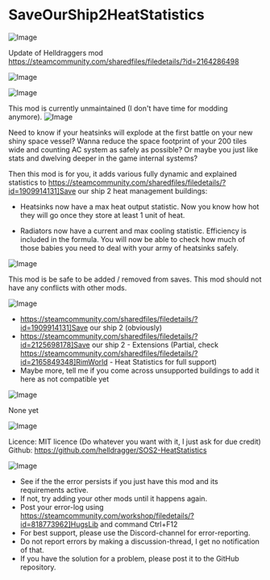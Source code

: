 # SaveOurShip2HeatStatistics

![Image](https://i.imgur.com/buuPQel.png)

Update of Helldraggers mod
https://steamcommunity.com/sharedfiles/filedetails/?id=2164286498

![Image](https://i.imgur.com/pufA0kM.png)

	
![Image](https://i.imgur.com/Z4GOv8H.png)

This mod is currently unmaintained (I don't have time for modding anymore).
![Image](https://i.imgur.com/NVmGUtF.png)


Need to know if your heatsinks will explode at the first battle on your new shiny space vessel?
Wanna reduce the space footprint of your 200 tiles wide and counting AC system as safely as possible?
Or maybe you just like stats and dwelving deeper in the game internal systems?

Then this mod is for you, it adds various fully dynamic and explained statistics to https://steamcommunity.com/sharedfiles/filedetails/?id=1909914131]Save our ship 2 heat management buildings:

- Heatsinks now have a max heat output statistic.
Now you know how hot they will go once they store at least 1 unit of heat.

- Radiators now have a current and max cooling statistic. Efficiency is included in the formula.
You will now be able to check how much of those babies you need to deal with your army of heatsinks safely.

![Image](https://i.imgur.com/wPkAx75.png)


This mod is be safe to be added / removed from saves.
This mod should not have any conflicts with other mods.

![Image](https://i.imgur.com/zvJGxIS.png)




 -  https://steamcommunity.com/sharedfiles/filedetails/?id=1909914131]Save our ship 2 (obviously)
 -  https://steamcommunity.com/sharedfiles/filedetails/?id=2125698178]Save our ship 2 - Extensions (Partial, check https://steamcommunity.com/sharedfiles/filedetails/?id=2165849348]RimWorld - Heat Statistics for full support)
 -  Maybe more, tell me if you come across unsupported buildings to add it here as not compatible yet



![Image](https://i.imgur.com/OVxG7nF.png)


None yet

![Image](https://i.imgur.com/DlW4qgM.png)


Licence: MIT licence (Do whatever you want with it, I just ask for due credit)
Github: https://github.com/helldragger/SOS2-HeatStatistics

![Image](https://i.imgur.com/PwoNOj4.png)



-  See if the the error persists if you just have this mod and its requirements active.
-  If not, try adding your other mods until it happens again.
-  Post your error-log using https://steamcommunity.com/workshop/filedetails/?id=818773962]HugsLib and command Ctrl+F12
-  For best support, please use the Discord-channel for error-reporting.
-  Do not report errors by making a discussion-thread, I get no notification of that.
-  If you have the solution for a problem, please post it to the GitHub repository.


